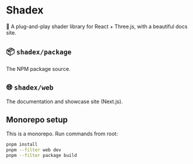 # Shadex

🎨 A plug-and-play shader library for React + Three.js, with a beautiful docs site.

## 📦 `shadex/package`
The NPM package source.

## 🌐 `shadex/web`
The documentation and showcase site (Next.js).

## Monorepo setup
This is a monorepo. Run commands from root:

```bash
pnpm install
pnpm --filter web dev
pnpm --filter package build
```